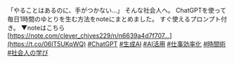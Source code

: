 
「やることはあるのに、手がつかない…」 そんな社会人へ。 ChatGPTを使って毎日1時間のゆとりを生む方法をnoteにまとめました。 すぐ使えるプロンプト付き。 ▼noteはこちら [https://note.com/clever_chives229/n/n6639a4d7f707…](https://t.co/06IT5UKqWQ) [#ChatGPT](https://x.com/hashtag/ChatGPT?src=hashtag_click) [#生成AI](https://x.com/hashtag/%E7%94%9F%E6%88%90AI?src=hashtag_click) [#AI活用](https://x.com/hashtag/AI%E6%B4%BB%E7%94%A8?src=hashtag_click) [#仕事効率化](https://x.com/hashtag/%E4%BB%95%E4%BA%8B%E5%8A%B9%E7%8E%87%E5%8C%96?src=hashtag_click) [#時間術](https://x.com/hashtag/%E6%99%82%E9%96%93%E8%A1%93?src=hashtag_click) [#社会人の学び](https://x.com/hashtag/%E7%A4%BE%E4%BC%9A%E4%BA%BA%E3%81%AE%E5%AD%A6%E3%81%B3?src=hashtag_click)